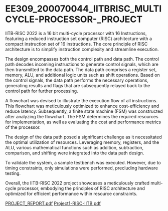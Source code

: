 # EE309_200070044_IITBRISC_MULTICYCLE-PROCESSOR-_PROJECT
IITB-RISC 2022 is a 16 bit multi-cycle processor with 16 Instructions, featuring a reduced instruction set computer (RISC) architecture with a compact instruction set of 16 instructions. The core principle of RISC architecture is to simplify instruction complexity and streamline execution.

The design encompasses both the control path and data path. The control path decodes incoming instructions to generate control signals, which are then transmitted to the data path. The data path comprises a register set, memory, ALU, and additional logic units such as shift operations. Based on the control signals, the data path performs the necessary operations, generating results and flags that are subsequently relayed back to the control path for further processing.

A flowchart was devised to illustrate the execution flow of all instructions. This flowchart was meticulously optimized to enhance cost-efficiency and reduce latency. Subsequently, a finite state machine (FSM) was constructed after analyzing the flowchart. The FSM determines the required resources for implementation, as well as evaluating the cost and performance metrics of the processor.

The design of the data path posed a significant challenge as it necessitated the optimal utilization of resources. Leveraging memory, registers, and the ALU, various mathematical functions such as addition, subtraction, comparison, and shifting were integrated into the data path design.

To validate the system, a sample testbench was executed. However, due to timing constraints, only simulations were performed, precluding hardware testing.

Overall, the IITB-RISC 2022 project showcases a meticulously crafted multi-cycle processor, embodying the principles of RISC architecture and optimized for efficient performance within resource constraints.

[PROJECT_REPORT.pdf](https://github.com/Vishnuvardhanchowhan/EE309_200070044_IITBRISC_MULTICYCLE-PROCESSOR-_PROJECT/files/9156222/PROJECT_REPORT.pdf)
[Project1-RISC-IITB.pdf](https://github.com/Vishnuvardhanchowhan/EE309_200070044_IITBRISC_MULTICYCLE-PROCESSOR-_PROJECT/files/9156223/Project1-RISC-IITB.pdf)
